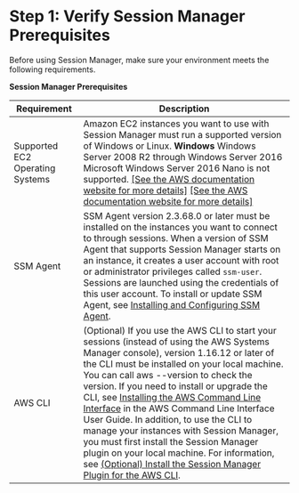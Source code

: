 # Step 1: Verify Session Manager Prerequisites<a name="session-manager-prerequisites"></a>

Before using Session Manager, make sure your environment meets the following requirements\.


**Session Manager Prerequisites**  

| Requirement | Description | 
| --- | --- | 
|  Supported EC2 Operating Systems  |  Amazon EC2 instances you want to use with Session Manager must run a supported version of Windows or Linux\. **Windows** Windows Server 2008 R2 through Windows Server 2016  Microsoft Windows Server 2016 Nano is not supported\.  [\[See the AWS documentation website for more details\]](http://docs.aws.amazon.com/systems-manager/latest/userguide/session-manager-prerequisites.html) [\[See the AWS documentation website for more details\]](http://docs.aws.amazon.com/systems-manager/latest/userguide/session-manager-prerequisites.html)  | 
|  SSM Agent  |  SSM Agent version 2\.3\.68\.0 or later must be installed on the instances you want to connect to through sessions\.  When a version of SSM Agent that supports Session Manager starts on an instance, it creates a user account with root or administrator privileges called `ssm-user`\. Sessions are launched using the credentials of this user account\. To install or update SSM Agent, see [Installing and Configuring SSM Agent](ssm-agent.md)\.  | 
|  AWS CLI  |  \(Optional\) If you use the AWS CLI to start your sessions \(instead of using the AWS Systems Manager console\), version 1\.16\.12 or later of the CLI must be installed on your local machine\. You can call aws \-\-version to check the version\. If you need to install or upgrade the CLI, see [Installing the AWS Command Line Interface](https://docs.aws.amazon.com/cli/latest/userguide/installing.html) in the AWS Command Line Interface User Guide\. In addition, to use the CLI to manage your instances with Session Manager, you must first install the Session Manager plugin on your local machine\. For information, see [\(Optional\) Install the Session Manager Plugin for the AWS CLI](session-manager-working-with-install-plugin.md)\.  | 